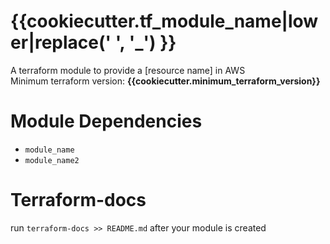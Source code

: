 
# {{cookiecutter.tf_module_name|lower|replace(' ', '_') }}



A terraform module to provide a [resource name] in AWS
<br>
Minimum terraform version: **{{cookiecutter.minimum_terraform_version}}**
# Module Dependencies
- `module_name`
- `module_name2`

# Terraform-docs

run `terraform-docs >> README.md` after your module is created